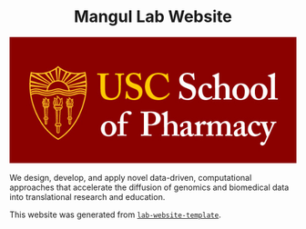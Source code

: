 <h1 align="center">Mangul Lab Website</h1>
<p align="center"><img src="/images/contact/usc-logo.png" alt="Lab Website Template"></p>


We design, develop, and apply novel data-driven, computational approaches that accelerate the diffusion of genomics and biomedical data into translational research and education.

This website was generated from [`lab-website-template`](https://github.com/greenelab/lab-website-template).
